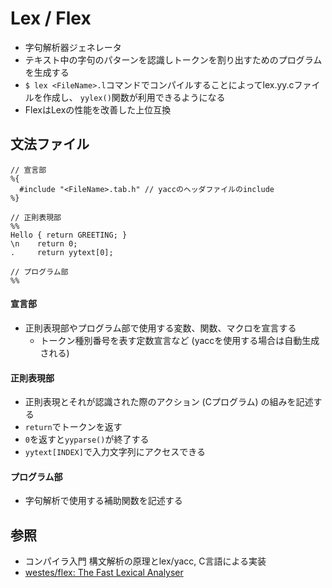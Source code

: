 # Lex / Flex
- 字句解析器ジェネレータ
- テキスト中の字句のパターンを認識しトークンを割り出すためのプログラムを生成する
- `$ lex <FileName>.l`コマンドでコンパイルすることによってlex.yy.cファイルを作成し、
  `yylex()`関数が利用できるようになる
- FlexはLexの性能を改善した上位互換

## 文法ファイル

```
// 宣言部
%{
  #include "<FileName>.tab.h" // yaccのヘッダファイルのinclude
%}

// 正則表現部
%%
Hello { return GREETING; }
\n    return 0;
.     return yytext[0];

// プログラム部
%%
```

#### 宣言部
- 正則表現部やプログラム部で使用する変数、関数、マクロを宣言する
  - トークン種別番号を表す定数宣言など (yaccを使用する場合は自動生成される)

#### 正則表現部
- 正則表現とそれが認識された際のアクション (Cプログラム) の組みを記述する
- `return`でトークンを返す
- `0`を返すと`yyparse()`が終了する
- `yytext[INDEX]`で入力文字列にアクセスできる

#### プログラム部
- 字句解析で使用する補助関数を記述する

## 参照
- コンパイラ入門 構文解析の原理とlex/yacc, C言語による実装
- [westes/flex: The Fast Lexical Analyser](https://github.com/westes/flex)
